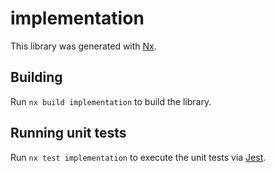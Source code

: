 # implementation

This library was generated with [Nx](https://nx.dev).

## Building

Run `nx build implementation` to build the library.

## Running unit tests

Run `nx test implementation` to execute the unit tests via [Jest](https://jestjs.io).
